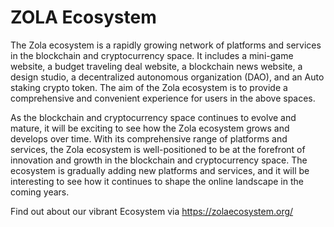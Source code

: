 # ZOLA Ecosystem

The Zola ecosystem is a rapidly growing network of platforms and services in the blockchain and cryptocurrency space. It includes a mini-game website, a budget traveling deal website, a blockchain news website, a design studio, a decentralized autonomous organization (DAO), and an Auto staking crypto token. The aim of the Zola ecosystem is to provide a comprehensive and convenient experience for users in the above spaces.

As the blockchain and cryptocurrency space continues to evolve and mature, it will be exciting to see how the Zola ecosystem grows and develops over time. With its comprehensive range of platforms and services, the Zola ecosystem is well-positioned to be at the forefront of innovation and growth in the blockchain and cryptocurrency space. The ecosystem is gradually adding new platforms and services, and it will be interesting to see how it continues to shape the online landscape in the coming years.

Find out about our vibrant Ecosystem via https://zolaecosystem.org/
